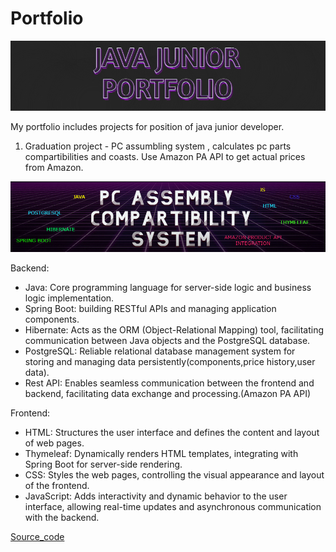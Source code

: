 # Portfolio

<img src = "pf.png"></img>


My portfolio includes projects for position of java junior developer.

1. Graduation project - PC assumbling system , calculates pc parts compartibilities and coasts.
   Use Amazon PA API to get actual prices from Amazon.
   
<img src = "PCASS.png"></img>

Backend:

- Java: Core programming language for server-side logic and business logic implementation.
- Spring Boot: building RESTful APIs and managing application components.
- Hibernate: Acts as the ORM (Object-Relational Mapping) tool, facilitating communication between Java objects and the PostgreSQL database.
- PostgreSQL: Reliable relational database management system for storing and managing data persistently(components,price history,user data).
- Rest API: Enables seamless communication between the frontend and backend, facilitating data exchange and processing.(Amazon PA API)
  
  
Frontend:

- HTML: Structures the user interface and defines the content and layout of web pages.
- Thymeleaf: Dynamically renders HTML templates, integrating with Spring Boot for server-side rendering.
- CSS: Styles the web pages, controlling the visual appearance and layout of the frontend.
- JavaScript: Adds interactivity and dynamic behavior to the user interface, allowing real-time updates and asynchronous communication with the backend.
  
[Source_code](https://github.com/Javac-g/Computer_Build_System)
